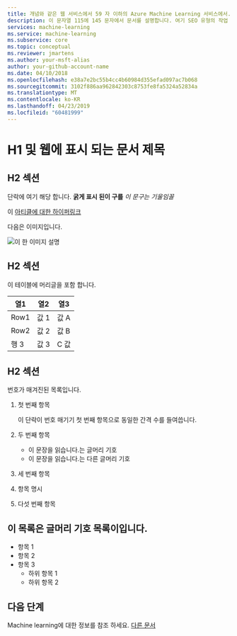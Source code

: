 ```yaml
---
title: 개념와 같은 웹 서비스에서 59 자 이하의 Azure Machine Learning 서비스에서. Azure Machine Learning 이름을 포함 합니다. 테스트 제목 https://moz.com/learn/seo/title-tag
description: 이 문자열 115에 145 문자에서 문서를 설명합니다. 여기 SEO 유형의 작업 동사를 사용 합니다. 예:-하 고이 수행 하는 방법에 알아봅니다 고객 단어를 사용 합니다. 이 정보는 문서 날짜 스탬프를 사용 하 여 인라인 검색 페이지에 표시 됩니다. 다음 단락에 소개 문서의 의도 설명 하는 경우 여기 길이 대한 편집이 사용할 수 있습니다.
services: machine-learning
ms.service: machine-learning
ms.subservice: core
ms.topic: conceptual
ms.reviewer: jmartens
ms.author: your-msft-alias
author: your-github-account-name
ms.date: 04/10/2018
ms.openlocfilehash: e38a7e2bc55b4cc4b60984d355efad097ac7b068
ms.sourcegitcommit: 3102f886aa962842303c8753fe8fa5324a52834a
ms.translationtype: MT
ms.contentlocale: ko-KR
ms.lasthandoff: 04/23/2019
ms.locfileid: "60481999"
---
```

# <a name="this-is-the-h1-and-the-article-title-that-shows-on-the-web"></a>H1 및 웹에 표시 되는 문서 제목

## <a name="section-here-h2"></a>H2 섹션 
단락에 여기 해당 합니다. 
**굵게 표시 된이 구를**
*이 문구는 기울임꼴*

이 [아티클에 대한 하이퍼링크](template-concepts.md)

다음은 이미지입니다.

![이 한 이미지 설명](media/overview-what-is-azure-ml/aml-concepts.png)

## <a name="section-here-h2"></a>H2 섹션
이 테이블에 머리글을 포함 합니다.

|열1  |열2  |열3  |
|---------|---------|---------|
|Row1|값 1|값 A|
|Row2|값 2|값 B|
|행 3|값 3|C 값|

## <a name="section-here-h2"></a>H2 섹션
번호가 매겨진된 목록입니다.

1. 첫 번째 항목

   이 단락이 번호 매기기 첫 번째 항목으로 동일한 간격 수를 들여씁니다.

2. 두 번째 항목
   - 이 문장을 읽습니다.는 글머리 기호
   - 이 문장을 읽습니다.는 다른 글머리 기호

3. 세 번째 항목

4. 항목 명시

5. 다섯 번째 항목

## <a name="this-list-is-bulleted-list"></a>이 목록은 글머리 기호 목록이입니다.
- 항목 1
- 항목 2
- 항목 3
  - 하위 항목 1
  - 하위 항목 2


## <a name="next-steps"></a>다음 단계
Machine learning에 대한 정보를 참조 하세요. [다른 문서](template-concepts.md)
